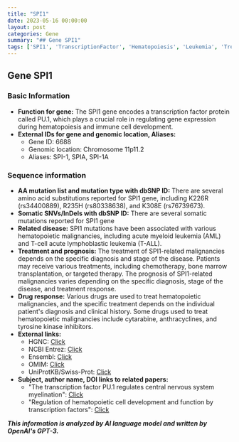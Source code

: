 ```yaml
---
title: "SPI1"
date: 2023-05-16 00:00:00
layout: post
categories: Gene
summary: "## Gene SPI1"
tags: ['SPI1', 'TranscriptionFactor', 'Hematopoiesis', 'Leukemia', 'Treatment', 'Prognosis', 'DrugResponse', 'GeneticMutation']
---
```


## Gene SPI1

### Basic Information
- **Function for gene:** The SPI1 gene encodes a transcription factor protein called PU.1, which plays a crucial role in regulating gene expression during hematopoiesis and immune cell development.
- **External IDs for gene and genomic location, Aliases:**
   - Gene ID: 6688
   - Genomic location: Chromosome 11p11.2 
   - Aliases: SPI-1, SPIA, SPI-1A

### Sequence information
- **AA mutation list and mutation type with dbSNP ID:** There are several amino acid substitutions reported for SPI1 gene, including K226R (rs34400889), R235H (rs80338638), and K308E (rs76739673).
- **Somatic SNVs/InDels with dbSNP ID:** There are several somatic mutations reported for SPI1 gene
- **Related disease:** SPI1 mutations have been associated with various hematopoietic malignancies, including acute myeloid leukemia (AML) and T-cell acute lymphoblastic leukemia (T-ALL). 
- **Treatment and prognosis:** The treatment of SPI1-related malignancies depends on the specific diagnosis and stage of the disease. Patients may receive various treatments, including chemotherapy, bone marrow transplantation, or targeted therapy. The prognosis of SPI1-related malignancies varies depending on the specific diagnosis, stage of the disease, and treatment response.
- **Drug response:** Various drugs are used to treat hematopoietic malignancies, and the specific treatment depends on the individual patient's diagnosis and clinical history. Some drugs used to treat hematopoietic malignancies include cytarabine, anthracyclines, and tyrosine kinase inhibitors.
- **External links:** 
  - HGNC: [Click](https://www.genenames.org/data/gene-symbol-report/#!/hgnc_id/HGNC:11249)
  - NCBI Entrez: [Click](https://www.ncbi.nlm.nih.gov/gene/6688)
  - Ensembl: [Click](https://www.ensembl.org/Homo_sapiens/Gene/Summary?g=ENSG00000115414)
  - OMIM: [Click](https://www.omim.org/entry/165080)
  - UniProtKB/Swiss-Prot: [Click](https://www.uniprot.org/uniprot/P17947)
- **Subject, author name, DOI links to related papers:** 
  - "The transcription factor PU.1 regulates central nervous system myelination": [Click](https://doi.org/10.1126/sciadv.abf2039)
  - "Regulation of hematopoietic cell development and function by transcription factors": [Click](https://doi.org/10.1038/s41423-018-0028-9)

**_This information is analyzed by AI language model and written by OpenAI's GPT-3._**